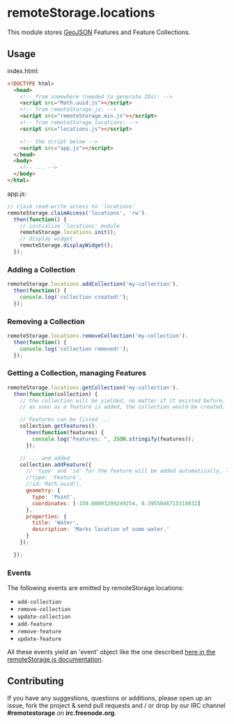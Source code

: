 # remoteStorage.locations

This module stores [GeoJSON](http://www.geojson.org/geojson-spec.html) Features and Feature Collections.

## Usage

index.html:

```html
<!DOCTYPE html>
  <head>
    <!-- from somewhere (needed to generate IDs): -->
    <script src="Math.uuid.js"></script>
    <!-- from remoteStorage.js: -->
    <script src="remoteStorage.min.js"></script>
    <!-- from remoteStorage.locations: -->
    <script src="locations.js"></script>

    <!-- the script below -->
    <script src="app.js"></script>
  </head>
  <body>
    <!-- ... -->
  </body>
</html>
```

app.js:

```javascript
// claim read-write access to 'locations'
remoteStorage.claimAccess('locations', 'rw').
  then(function() {
    // initialize 'locations' module
    remoteStorage.locations.init();
    // display widget
    remoteStorage.displayWidget();
  });
```

### Adding a Collection

```javascript
remoteStorage.locations.addCollection('my-collection').
  then(function() {
    console.log('collection created!');
  });
```

### Removing a Collection

```javascript
remoteStorage.locations.removeCollection('my-collection').
  then(function() {
    console.log('collection removed!');
  });
```

### Getting a Collection, managing Features

```javascript
remoteStorage.locations.getCollection('my-collection').
  then(function(collection) {
    // the collection will be yielded, no matter if it existed before.
    // as soon as a feature is added, the collection would be created.

    // Features can be listed ...
    collection.getFeatures().
      then(function(features) {
        console.log("Features: ", JSON.stringify(features));
      });

    // ... and added
    collection.addFeature({
      // 'type' and 'id' for the feature will be added automatically, like:
      //type: 'Feature',
      //id: Math.uuid(),
      geometry: {
        type: 'Point',
        coordinates: [-150.08093299249254, 0.3955046715318032]
      },
      properties: {
        title: 'Water',
        description: 'Marks location of some water.'
      }
    });

  });
```

### Events

The following events are emitted by remoteStorage.locations:

* `add-collection`
* `remove-collection`
* `update-collection`
* `add-feature`
* `remove-feature`
* `update-feature`

All these events yield an 'event' object like the one described [here in the remoteStorage.js documentation](http://remotestoragejs.com/doc/code/files/lib/baseClient-js.html#BaseClient.change).

## Contributing

If you have any suggestions, questions or additions, please open up an issue, fork the project & send pull requests and / or drop by our IRC channel **#remotestorage** on **irc.freenode.org**.

